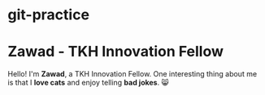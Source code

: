 # git-practice

# Zawad - TKH Innovation Fellow

Hello! I'm **Zawad**, a TKH Innovation Fellow. One interesting thing about me is that I **love cats** and enjoy telling **bad jokes**. 😸